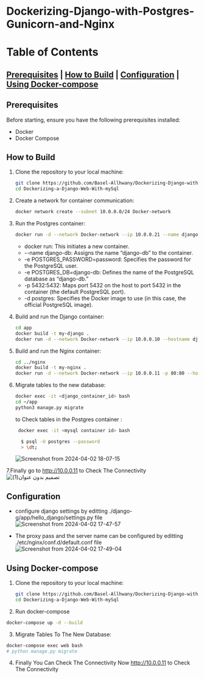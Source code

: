 # Dockerizing-Django-with-Postgres-Gunicorn-and-Nginx
# Table of Contents

## [Prerequisites](#prerequisites)        |  [How to Build](#how-to-build)      |    [Configuration](#configuration)      |    [Using Docker-compose](#using-docker-compose)

## Prerequisites

Before starting, ensure you have the following prerequisites installed:

- Docker
- Docker Compose

## How to Build

1. Clone the repository to your local machine:

    ```bash
    git clone https://github.com/Basel-Allhwany/Dockerizing-Django-with-Postgres-Gunicorn-and-Nginx.git
    cd Dockerizing-a-Django-Web-With-mySql
    ```
2. Create a network for container communication:

    ```bash
    docker network create --subnet 10.0.0.0/24 Docker-network
    ```
 3. Run the Postgres container:
    
    ```bash
    docker run -d --network Docker-network --ip 10.0.0.21 --name django-db -e POSTGRES_PASSWORD=password -e POSTGRES_DB=django-db -p 5432:5432 -d postgres
    ```
    - docker run: This initiates a new container.
    - --name django-db: Assigns the name “django-db” to the container.
    - -e POSTGRES_PASSWORD=password: Specifies the password for the PostgreSQL user.
    - -e POSTGRES_DB=django-db: Defines the name of the PostgreSQL database as “django-db.”
    - -p 5432:5432: Maps port 5432 on the host to port 5432 in the container (the default PostgreSQL port).
    - -d postgres: Specifies the Docker image to use (in this case, the official PostgreSQL image).

4. Build and run the Django container:

    ```bash
    cd app
    docker build -t my-django .
    docker run -d --network Docker-network --ip 10.0.0.10 --hostname django my-django
    ```

5. Build and run the Nginx container:

    ```bash
    cd ../nginx
    docker build -t my-nginx .
    docker run -d --network Docker-network --ip 10.0.0.11 -p 80:80 --hostname nginx my-nginx
    ```

6. Migrate tables to the new database:

    ```bash
    docker exec -it <django_container_id> bash
    cd ~/app
    python3 manage.py migrate
    ```
   to Check tables in the Postgres container :

     ```bash
      docker exec -it <mysql container id> bash

       $ psql -U postgres --password
       > \dt;
    ```
     ![Screenshot from 2024-04-02 18-07-15](https://github.com/Basel-Allhwany/Dockerizing-Django-with-Postgres-Gunicorn-and-Nginx/assets/165336853/54a7fd7a-dadc-481f-bf16-57142cb2456f)

7.Finally go to http://10.0.0.11 to Check The Connectivity  
![تصميم بدون عنوان(1)](https://github.com/Basel-Allhwany/Dockerizing-Django-with-Postgres-Gunicorn-and-Nginx/assets/165336853/c4891997-ded6-4fe2-b386-8cddf9dfd721)


    
## Configuration
- configure django settings by editting ./django-g/app/hello_django/settings.py file
![Screenshot from 2024-04-02 17-47-57](https://github.com/Basel-Allhwany/Dockerizing-Django-with-Postgres-Gunicorn-and-Nginx/assets/165336853/556b3586-c199-4279-9e1b-71c018e90611)

- The proxy pass and the server name can be configured by editting ./etc/nginx/conf.d/default.conf file
![Screenshot from 2024-04-02 17-49-04](https://github.com/Basel-Allhwany/Dockerizing-Django-with-Postgres-Gunicorn-and-Nginx/assets/165336853/21cc88be-c926-4f0e-b790-e98c0ee79076)

## Using Docker-compose
1. Clone the repository to your local machine:

    ```bash
   git clone https://github.com/Basel-Allhwany/Dockerizing-Django-with-Postgres-Gunicorn-and-Nginx.git
    cd Dockerizing-a-Django-Web-With-mySql
    ```

2.  Run docker-compose 
  ```bash
  docker-compose up -d --build
  ```
3. Migrate Tables To The New Database:
  ```bash
  docker-compose exec web bash
  # python manage.py migrate
  ```
4. Finally You Can Check The Connectivity Now
   http://10.0.0.11 to Check The Connectivity
